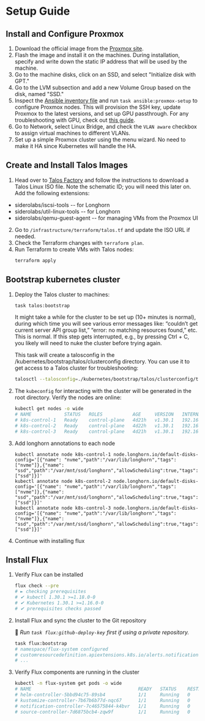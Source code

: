 # Setup Guide

## Install and Configure Proxmox

1. Download the official image from
   the [Proxmox site](https://www.proxmox.com/en/downloads/proxmox-virtual-environment/iso).
2. Flash the image and install it on the machines. During installation, specify and write down the static IP address
   that will be used by the machine.
3. Go to the machine disks, click on an SSD, and select "Initialize disk with GPT."
4. Go to the LVM subsection and add a new Volume Group based on the disk, named "SSD."
5. Inspect the [Ansible inventory file](../infrastructure/ansible/inventory/hosts.yaml) and
   run `task ansible:proxmox-setup` to configure Proxmox nodes. This will provision the SSH key, update Proxmox to the
   latest versions, and set up GPU passthrough. For any troubleshooting with GPU, check
   out [this guide](https://3os.org/infrastructure/proxmox/gpu-passthrough/igpu-passthrough-to-vm/#proxmox-configuration-for-igpu-full-passthrough).
6. Go to Network, select Linux Bridge, and check the `VLAN aware` checkbox to assign virtual machines to different
   VLANs.
7. Set up a simple Proxmox cluster using the menu wizard. No need to make it HA since Kubernetes will handle the HA.

## Create and Install Talos Images

1. Head over to [Talos Factory](https://factory.talos.dev) and follow the instructions to download a Talos Linux ISO
   file. Note the schematic ID; you will need this later on. Add the following extensions:

- siderolabs/iscsi-tools -- for Longhorn
- siderolabs/util-linux-tools -- for Longhorn
- siderolabs/qemu-guest-agent -- for managing VMs from the Proxmox UI

2. Go to `/infrastructure/terraform/talos.tf` and update the ISO URL if needed.
3. Check the Terraform changes with `terraform plan`.
4. Run Terraform to create VMs with Talos nodes:
   ```sh
   terraform apply
   ```

## Bootstrap kubernetes cluster

1. Deploy the Talos cluster to machines:
   ```sh
   task talos:bootstrap
   ```
   It might take a while for the cluster to be set up (10+ minutes is normal), during which time you will see various
   error messages like: “couldn’t get current server API group list,” “error: no matching resources found,” etc. This is
   normal. If this step gets interrupted, e.g., by pressing Ctrl + C, you likely will need to nuke the cluster before
   trying again.

   This task will create a talosconfig in the /kubernetes/bootstrap/talos/clusterconfig directory. You can use it to get
   access to a Talos cluster for troubleshooting:
   ```sh
   talosctl --talosconfig=./kubernetes/bootstrap/talos/clusterconfig/talosconfig --nodes=192.168.20.51 health
   ```

2. The `kubeconfig` for interacting with the cluster will be generated in the root directory. Verify the nodes are online:
    ```sh
    kubectl get nodes -o wide
    # NAME            STATUS   ROLES           AGE     VERSION   INTERNAL-IP     EXTERNAL-IP   OS-IMAGE         KERNEL-VERSION   CONTAINER-RUNTIME
    # k8s-control-1   Ready    control-plane   4d21h   v1.30.1   192.168.20.51   <none>        Talos (v1.7.2)   6.6.30-talos     containerd://1.7.16
    # k8s-control-2   Ready    control-plane   4d22h   v1.30.1   192.168.20.52   <none>        Talos (v1.7.2)   6.6.30-talos     containerd://1.7.16
    # k8s-control-3   Ready    control-plane   4d21h   v1.30.1   192.168.20.53   <none>        Talos (v1.7.2)   6.6.30-talos     containerd://1.7.16
    ```

3. Add longhorn annotations to each node

   ```shell
   kubectl annotate node k8s-control-1 node.longhorn.io/default-disks-config='[{"name": "nvme","path":"/var/lib/longhorn","tags":["nvme"]},{"name": "ssd","path":"/var/mnt/ssd/longhorn","allowScheduling":true,"tags":["ssd"]}]'
   kubectl annotate node k8s-control-2 node.longhorn.io/default-disks-config='[{"name": "nvme","path":"/var/lib/longhorn","tags":["nvme"]},{"name": "ssd","path":"/var/mnt/ssd/longhorn","allowScheduling":true,"tags":["ssd"]}]'
   kubectl annotate node k8s-control-3 node.longhorn.io/default-disks-config='[{"name": "nvme","path":"/var/lib/longhorn","tags":["nvme"]},{"name": "ssd","path":"/var/mnt/ssd/longhorn","allowScheduling":true,"tags":["ssd"]}]'
   ```

4. Continue with installing flux

## Install Flux

1. Verify Flux can be installed

    ```sh
    flux check --pre
    # ► checking prerequisites
    # ✔ kubectl 1.30.1 >=1.18.0-0
    # ✔ Kubernetes 1.30.1 >=1.16.0-0
    # ✔ prerequisites checks passed
    ```

2. Install Flux and sync the cluster to the Git repository

   📍 _Run `task flux:github-deploy-key` first if using a private repository._

    ```sh
    task flux:bootstrap
    # namespace/flux-system configured
    # customresourcedefinition.apiextensions.k8s.io/alerts.notification.toolkit.fluxcd.io created
    # ...
    ```

3. Verify Flux components are running in the cluster

    ```sh
    kubectl -n flux-system get pods -o wide
    # NAME                                       READY   STATUS    RESTARTS   AGE
    # helm-controller-5bbd94c75-89sb4            1/1     Running   0          1h
    # kustomize-controller-7b67b6b77d-nqc67      1/1     Running   0          1h
    # notification-controller-7c46575844-k4bvr   1/1     Running   0          1h
    # source-controller-7d6875bcb4-zqw9f         1/1     Running   0          1h
    ```
